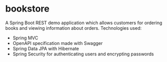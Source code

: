 # bookstore

A Spring Boot REST demo application which allows customers for ordering books and viewing information about
orders.
Technologies used:
- Spring MVC
- OpenAPI specification made with Swagger
- Spring Data JPA with Hibernate
- Spring Security for authenticating users and encrypting passwords

